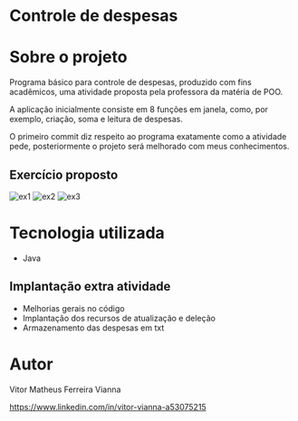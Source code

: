 # Controle de despesas

# Sobre o projeto

Programa básico para controle de despesas, produzido com fins acadêmicos, uma atividade proposta pela professora da matéria de POO.

A aplicação inicialmente consiste em 8 funções em janela, como, por exemplo, criação, soma e leitura de despesas.

O primeiro commit diz respeito ao programa exatamente como a atividade pede, posteriormente o projeto será melhorado com meus conhecimentos.

## Exercício proposto
![ex1](https://github.com/nexola/Programa_de_Despesas/assets/103954392/4ba452c6-d1c2-49da-88b5-9686357a840e) 
![ex2](https://github.com/nexola/Programa_de_Despesas/assets/103954392/9515982a-92fd-4555-8cea-1567aa91fb4f) 
![ex3](https://github.com/nexola/Programa_de_Despesas/assets/103954392/2b7d61c0-cd3e-46fc-9244-624e5a1b2411)

# Tecnologia utilizada
- Java

## Implantação extra atividade
- Melhorias gerais no código
- Implantação dos recursos de atualização e deleção
- Armazenamento das despesas em txt

# Autor

Vitor Matheus Ferreira Vianna

https://www.linkedin.com/in/vitor-vianna-a53075215
